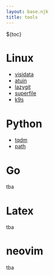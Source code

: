 ```yaml
---
layout: base.njk
title: tools
---
```


${toc}

# Linux

- [visidata](https://www.visidata.org/)
- [atuin](https://atuin.sh/)
- [lazygit](https://github.com/jesseduffield/lazygit)
- [superfile](https://superfile.netlify.app/)
- [k9s](https://k9scli.io/)

# Python

- [tqdm](https://github.com/tqdm/tqdm)
- [path](https://github.com/jaraco/path)

# Go

tba

# Latex 

tba

# neovim

tba
